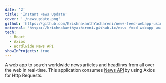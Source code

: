 ```yaml
---
date: '2'
title: 'Instant News Update'
cover: './newsupdate.png'
github: 'https://github.com/KrishnakanthYachareni/news-feed-webapp-using-react'
external: 'https://krishnakanthyachareni.github.io/news-feed-webapp-using-react/'
tech:
  - React
  - Axios
  - Wordlwide News API
showInProjects: true
---
```


A web app to search worldwide news articles and headlines from all over the web in real-time. This application consumes [News API](https://newsapi.org/) by using Axios for Http Requests.
